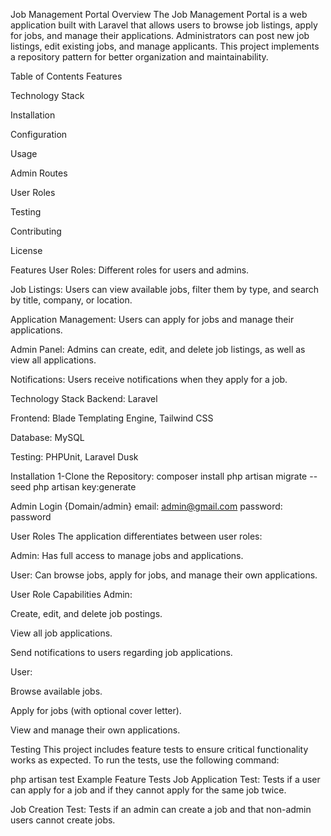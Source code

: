 Job Management Portal
Overview
The Job Management Portal is a web application built with Laravel that allows users to browse job listings, apply for jobs, and manage their applications. Administrators can post new job listings, edit existing jobs, and manage applicants. This project implements a repository pattern for better organization and maintainability.

Table of Contents
Features

Technology Stack

Installation

Configuration

Usage

Admin Routes

User Roles

Testing

Contributing

License

Features
User Roles: Different roles for users and admins.

Job Listings: Users can view available jobs, filter them by type, and search by title, company, or location.

Application Management: Users can apply for jobs and manage their applications.

Admin Panel: Admins can create, edit, and delete job listings, as well as view all applications.

Notifications: Users receive notifications when they apply for a job.

Technology Stack
Backend: Laravel

Frontend: Blade Templating Engine, Tailwind CSS

Database: MySQL

Testing: PHPUnit, Laravel Dusk

Installation
1-Clone the Repository:
composer install
php artisan migrate --seed
php artisan key:generate

Admin Login
{Domain/admin}
email: admin@gmail.com
password: password

User Roles
The application differentiates between user roles:

Admin: Has full access to manage jobs and applications.

User: Can browse jobs, apply for jobs, and manage their own applications.

User Role Capabilities
Admin:

Create, edit, and delete job postings.

View all job applications.

Send notifications to users regarding job applications.

User:

Browse available jobs.

Apply for jobs (with optional cover letter).

View and manage their own applications.


Testing
This project includes feature tests to ensure critical functionality works as expected. To run the tests, use the following command:

php artisan test
Example Feature Tests
Job Application Test: Tests if a user can apply for a job and if they cannot apply for the same job twice.

Job Creation Test: Tests if an admin can create a job and that non-admin users cannot create jobs.
